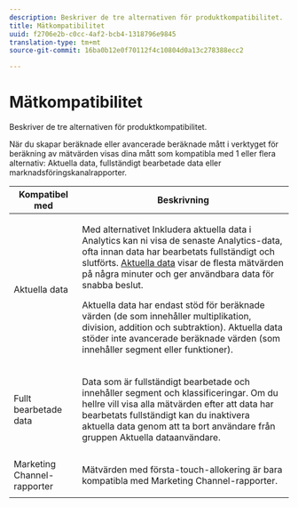 ```yaml
---
description: Beskriver de tre alternativen för produktkompatibilitet.
title: Mätkompatibilitet
uuid: f2706e2b-c0cc-4af2-bcb4-1318796e9845
translation-type: tm+mt
source-git-commit: 16ba0b12e0f70112f4c10804d0a13c278388ecc2

---
```



# Mätkompatibilitet

Beskriver de tre alternativen för produktkompatibilitet.

När du skapar beräknade eller avancerade beräknade mått i verktyget för beräkning av mätvärden visas dina mått som kompatibla med 1 eller flera alternativ: Aktuella data, fullständigt bearbetade data eller marknadsföringskanalrapporter.

<table id="table_DF7F6D55467B4B76AC34026465D44F7A"> 
 <thead> 
  <tr> 
   <th colname="col1" class="entry"> Kompatibel med </th> 
   <th colname="col2" class="entry"> Beskrivning </th> 
  </tr>
 </thead>
 <tbody> 
  <tr> 
   <td colname="col1"> Aktuella data </td> 
   <td colname="col2"> <p>Med alternativet Inkludera aktuella data i Analytics kan ni visa de senaste Analytics-data, ofta innan data har bearbetats fullständigt och slutförts. <a href="https://marketing.adobe.com/resources/help/en_US/reference/data_latency.html"  > Aktuella data</a> visar de flesta mätvärden på några minuter och ger användbara data för snabba beslut. </p> <p>Aktuella data har endast stöd för beräknade värden (de som innehåller multiplikation, division, addition och subtraktion). Aktuella data stöder inte avancerade beräknade värden (som innehåller segment eller funktioner). </p> </td> 
  </tr> 
  <tr> 
   <td colname="col1"> Fullt bearbetade data </td> 
   <td colname="col2"> <p>Data som är fullständigt bearbetade och innehåller segment och klassificeringar. Om du hellre vill visa alla mätvärden efter att data har bearbetats fullständigt kan du inaktivera aktuella data genom att ta bort användare från gruppen Aktuella dataanvändare. </p> </td> 
  </tr> 
  <tr> 
   <td colname="col1"> Marketing Channel-rapporter </td> 
   <td colname="col2"> <p>Mätvärden med första-touch-allokering är bara kompatibla med Marketing Channel-rapporter. </p> </td> 
  </tr> 
 </tbody> 
</table>

